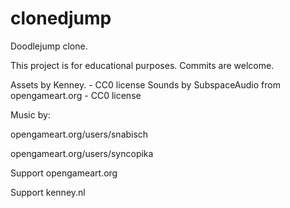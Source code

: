 # clonedjump
Doodlejump clone.

This project is for educational purposes.
Commits are welcome.

Assets by Kenney. - CC0 license
Sounds by SubspaceAudio from opengameart.org - CC0 license

Music by:

opengameart.org/users/snabisch

opengameart.org/users/syncopika

Support opengameart.org

Support kenney.nl
